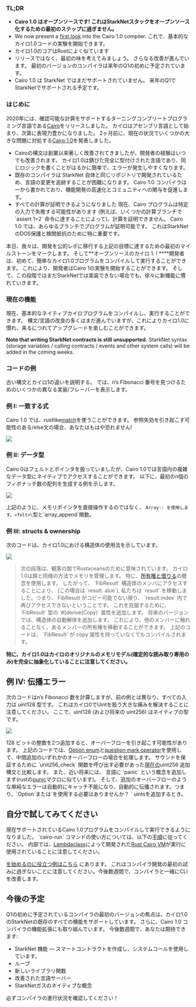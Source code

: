 ### TL;DR

* **Cairo 1.0 はオープンソースです! これはStarkNetスタックをオープンソース化するための最初のステップに過ぎません。**
* We now present a [first look](https://github.com/starkware-libs/cairo) into the Cairo 1.0 compiler. これで、基本的なカイロ1.0コードの実験を開始できます。
* カイロ1.0のコアはRustによく似ています
* リリースではなく、最初の味を考えてみましょう。 さらなる改善が進んでいます。 最初のバージョンのコンパイラは来年のQ1の初めに予定されています。
* Cairo 1.0 は StarkNet ではまだサポートされていません。 来年のQ1でStarkNetでサポートされる予定です。

### はじめに

2020年には、確認可能な計算をサポートするターニングコンプリートプログラミング言語である[Cairo](https://eprint.iacr.org/2021/1063.pdf)をリリースしました。 カイロはアセンブリ言語として始まり、次第に表現力豊かになりました。 2ヶ月前に、現在の状況でいくつかの大きな問題に対処する[Cairo 1.0](https://medium.com/starkware/cairo-1-0-aa96eefb19a0)を発表しました。

* Cairoの構文は創業以来著しく改善されてきましたが、開発者の経験はいつでも改善されます。 カイロ1.0は錆びた完全に型付けされた言語であり、同じロジックを書くことがはるかに簡単で、エラーが発生しやすくなります。
* 既存のコンパイラは StarkNet 自体と同じリポジトリで開発されているため、言語の変更を追跡することが困難になります。 Cairo 1.0 コンパイラは一から書かれており、機能開発の高速化とコミュニティへの関与を促進します。
* すべての計算が証明できるようになりました 現在、Cairo プログラムは特定の入力で失敗する可能性があります (例えば、いくつかの計算ブランチで \`assert 1=2\` 命令に達することによって)、計算を証明できません。 Cairo 1.0 では、あらゆるブランチでプログラムが証明可能です。 これはStarkNetのDOS保護と検閲抵抗のために特に重要です。

本日、我々は、開発を公的レポに移行する上記の目標に達するための最初のマイルストーンをマークします。 そして**オープンソースのカイロ 1. ! ****開発者は、初めて、簡単なカイロ1.0プログラムをコンパイルして実行することができます。 これにより、開発者はCairo 1の実験を開始することができます。 そして、この段階ではまだStarkNetでは実装できない場合でも、徐々に新機能に慣れていきます。</p>

### 現在の機能

現在、基本的なネイティブカイロプログラムをコンパイルし、実行することができます。 構文/言語の改良の多くはまだ進んでいますが、これによりカイロ1.0に慣れ、来るにつれてアップグレードを楽しむことができます。

**Note that writing StarkNet contracts is still unsupported.** StarkNet syntax (storage variables / calling contracts / events and other system calls) will be added in the coming weeks.

### コードの例

古い構文とカイロ1の違いを説明する。 では、n’s Fibonacci 番号を見つけるためのいくつかの異なる実装/フレーバーを表示します。

### 例 I: 一致する式

Cairo 1.0 では、rustlike[match](https://doc.rust-lang.org/rust-by-example/flow_control/match.html?highlight=match#match)を使うことができます。 参照失効を引き起こす可能性のある/else文の場合、あなたはもはや恐れません!

![](/assets/code01.png)

### 例 II: データ型

Cairo 0はフェルトとポインタを扱っていましたが、Cairo 1.0では言語内の複雑なデータ型にネイティブでアクセスすることができます。 以下に、最初のn個のフィボナッチ数の配列を生成する例を示します。

![](/assets/code02.png)

上記のように、メモリポインタを直接操作するのではなく、 `Array:: を使用します。<felt>\`型と\`array_append\`関数。

### 例 III: structs & ownership

次のコードは、カイロ1.0における構造体の使用法を示しています。

![](/assets/code03.png)

> 次の段落は、観客の間でRustaceansのために意味されています。 カイロ1.0は錆と同様の方法でメモリを管理します。 特に、[所有権と借りる](https://doc.rust-lang.org/book/ch04-01-what-is-ownership.html)の概念を使用します。 したがって、 \`FibResult\` 構造体のメンバにアクセスすることにより、 (この場合は \`result. alue\`), 私たちは \`result\` を移動しました。つまり、 FibResult がコピー可能でない限り、 \`result.index\` 内で再びアクセスできないということです。 これを克服するために、\`FibResult\` 型の \`#\[derive(Copy)\` 属性を追加します。 将来のバージョンでは、構造体の自動解体を追加します。 これにより、他のメンバーに触れることなく、あるメンバーの所有権を移動することができます。 上記のコードは、 \`FibResult\` が copy 属性を持っていなくてもコンパイルされます。

**特に、カイロ1.0はカイロのオリジナルのメモリモデル(確定的な読み取り専用のみ)を完全に抽象化していることに注意してください。**

## 例 IV: 伝播エラー

次のコードはn’s Fibonacci 数を計算しますが、前の例とは異なり、すべての入力は uint128 型です。 これはカイロ0でUintを扱う大きな痛みを解決することに注意してください。 ここで、uint128 (および将来の uint256) はネイティブの型です。

![](/assets/0_s8bhjf_ade3carmi.png)

128 ビットの整数を2つ追加すると、オーバーフローを引き起こす可能性があります。 上記のコードでは、[Option enum](https://doc.rust-lang.org/rust-by-example/std/option.html)と[question mark operator](https://doc.rust-lang.org/rust-by-example/std/result/question_mark.html)を使用して、中間追加のいずれかのオーバーフローの場合を処理します。 サウンドを保証するために \`unit256_check\` 関数を呼び出す必要があった[現在の](https://github.com/starkware-libs/cairo-lang/blob/9889fbd522edc5eff603356e1912e20642ae20af/src/starkware/cairo/common/uint256.cairo#L31)uint256 追加構文と比較します。 また、近い将来には、 言語に \`panic\` という概念を追加します(rustの[punic](https://doc.rust-lang.org/rust-by-example/std/panic.html)マクロに似ています)。 そして、追加のオーバーフローのような単純なエラーは自動的にキャッチ不能になり、自動的に伝播されます。つまり、\`Option\`または\`を使用する必要はありませんか？ ` uintsを追加するとき。

## 自分で試してみてください

現在サポートされているCairo 1.0プログラムをコンパイルして実行できるようになりました。 \`cairo-run\` コマンドの使い方については、以下の[手順](https://github.com/starkware-libs/cairo/tree/main/crates/cairo-lang-runner)に従ってください。 内部では、[Lambdaclass](https://github.com/lambdaclass/cairo-rs)によって開発された[Rust Cairo VM](https://lambdaclass.com/)が実行に使用されていることに注意してください。

[を始めるのに役立つ例はこちら](https://github.com/starkware-libs/cairo2/tree/main/examples) にあります。 これはコンパイラ開発の最初の試みに過ぎないことに注意してください。今後数週間で、コンパイラと一緒にCLIを改善します。

## 今後の予定

Q1の初めに予定されているコンパイラの最初のバージョンの焦点は、カイロ1.0のStarkNetの既存のすべての機能をサポートしています。 さらに、Cairo 1.0 コンパイラの機能拡張にも取り組んでいます。 今後数週間で、あなたは期待できます:

* StarkNet 機能 — スマートコントラクトを作成し、システムコールを使用しています。
* ループ
* 新しいライブラリ関数
* 改善された言語サーバー
* StarkNetガスのネイティブな概念

必ずコンパイラの進行状況を確認してください！